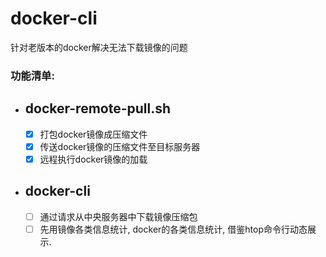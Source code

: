 # docker-cli
针对老版本的docker解决无法下载镜像的问题

### 功能清单:
- docker-remote-pull.sh
  - 
  - [x] 打包docker镜像成压缩文件
  - [x] 传送docker镜像的压缩文件至目标服务器
  - [x] 远程执行docker镜像的加载
- docker-cli
  - 
  - [ ] 通过请求从中央服务器中下载镜像压缩包
  - [ ] 先用镜像各类信息统计, docker的各类信息统计, 借鉴htop命令行动态展示.
